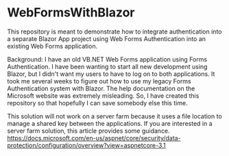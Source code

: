 # WebFormsWithBlazor
This repository is meant to demonstrate how to integrate authentication into a separate Blazor App project using Web Forms Authentication into an existing Web Forms application.

Background: I have an old VB.NET Web Forms application using Forms Authentication. I have been wanting to start all new development using Blazor, but I didn't want my users to have to log on to both applications. It took me several weeks to figure out how to use my legacy Forms Authentication system with Blazor. The help documentation on the Microsoft website was extremely misleading. So, I have created this repository so that hopefully I can save somebody else this time.

This solution will not work on a server farm because it uses a file location to manage a shared key between the applications.
If you are interested in a server farm solution, this article provides some guidance.
https://docs.microsoft.com/en-us/aspnet/core/security/data-protection/configuration/overview?view=aspnetcore-3.1
